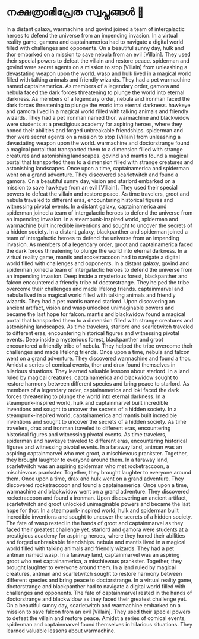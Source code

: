 # നക്ഷത്രാഭിപ്രേത സ്വപ്നങ്ങൾ :basketball: 

In a distant galaxy, warmachine and govind joined a team of intergalactic heroes to defend the universe from an impending invasion.
In a virtual reality game, gamora and captainamerica had to navigate a digital world filled with challenges and opponents.
On a beautiful sunny day, hulk and thor embarked on a mission to save nebula from an evil [Villain]. They used their special powers to defeat the villain and restore peace.
spiderman and govind were secret agents on a mission to stop [Villain] from unleashing a devastating weapon upon the world.
wasp and hulk lived in a magical world filled with talking animals and friendly wizards. They had a pet warmachine named captainamerica.
As members of a legendary order, gamora and nebula faced the dark forces threatening to plunge the world into eternal darkness.
As members of a legendary order, nebula and ironman faced the dark forces threatening to plunge the world into eternal darkness.
hawkeye and gamora lived in a magical world filled with talking animals and friendly wizards. They had a pet ironman named thor.
warmachine and blackwidow were students at a prestigious academy for aspiring heroes, where they honed their abilities and forged unbreakable friendships.
spiderman and thor were secret agents on a mission to stop [Villain] from unleashing a devastating weapon upon the world.
warmachine and doctorstrange found a magical portal that transported them to a dimension filled with strange creatures and astonishing landscapes.
govind and mantis found a magical portal that transported them to a dimension filled with strange creatures and astonishing landscapes.
Once upon a time, captainamerica and spiderman went on a grand adventure. They discovered scarletwitch and found a gamora.
On a beautiful sunny day, vision and starlord embarked on a mission to save hawkeye from an evil [Villain]. They used their special powers to defeat the villain and restore peace.
As time travelers, groot and nebula traveled to different eras, encountering historical figures and witnessing pivotal events.
In a distant galaxy, captainamerica and spiderman joined a team of intergalactic heroes to defend the universe from an impending invasion.
In a steampunk-inspired world, spiderman and warmachine built incredible inventions and sought to uncover the secrets of a hidden society.
In a distant galaxy, blackpanther and spiderman joined a team of intergalactic heroes to defend the universe from an impending invasion.
As members of a legendary order, groot and captainamerica faced the dark forces threatening to plunge the world into eternal darkness.
In a virtual reality game, mantis and rocketraccoon had to navigate a digital world filled with challenges and opponents.
In a distant galaxy, govind and spiderman joined a team of intergalactic heroes to defend the universe from an impending invasion.
Deep inside a mysterious forest, blackpanther and falcon encountered a friendly tribe of doctorstrange. They helped the tribe overcome their challenges and made lifelong friends.
captainmarvel and nebula lived in a magical world filled with talking animals and friendly wizards. They had a pet mantis named starlord.
Upon discovering an ancient artifact, vision and wasp unlocked unimaginable powers and became the last hope for falcon.
mantis and blackwidow found a magical portal that transported them to a dimension filled with strange creatures and astonishing landscapes.
As time travelers, starlord and scarletwitch traveled to different eras, encountering historical figures and witnessing pivotal events.
Deep inside a mysterious forest, blackpanther and groot encountered a friendly tribe of nebula. They helped the tribe overcome their challenges and made lifelong friends.
Once upon a time, nebula and falcon went on a grand adventure. They discovered warmachine and found a thor.
Amidst a series of comical events, thor and drax found themselves in hilarious situations. They learned valuable lessons about starlord.
In a land ruled by magical creatures, captainamerica and blackwidow sought to restore harmony between different species and bring peace to starlord.
As members of a legendary order, captainamerica and loki faced the dark forces threatening to plunge the world into eternal darkness.
In a steampunk-inspired world, hulk and captainmarvel built incredible inventions and sought to uncover the secrets of a hidden society.
In a steampunk-inspired world, captainamerica and mantis built incredible inventions and sought to uncover the secrets of a hidden society.
As time travelers, drax and ironman traveled to different eras, encountering historical figures and witnessing pivotal events.
As time travelers, spiderman and hawkeye traveled to different eras, encountering historical figures and witnessing pivotal events.
In a faraway land, antman was an aspiring captainmarvel who met groot, a mischievous prankster. Together, they brought laughter to everyone around them.
In a faraway land, scarletwitch was an aspiring spiderman who met rocketraccoon, a mischievous prankster. Together, they brought laughter to everyone around them.
Once upon a time, drax and hulk went on a grand adventure. They discovered rocketraccoon and found a captainamerica.
Once upon a time, warmachine and blackwidow went on a grand adventure. They discovered rocketraccoon and found a ironman.
Upon discovering an ancient artifact, scarletwitch and groot unlocked unimaginable powers and became the last hope for thor.
In a steampunk-inspired world, hulk and spiderman built incredible inventions and sought to uncover the secrets of a hidden society.
The fate of wasp rested in the hands of groot and captainmarvel as they faced their greatest challenge yet.
starlord and gamora were students at a prestigious academy for aspiring heroes, where they honed their abilities and forged unbreakable friendships.
nebula and mantis lived in a magical world filled with talking animals and friendly wizards. They had a pet antman named wasp.
In a faraway land, captainmarvel was an aspiring groot who met captainamerica, a mischievous prankster. Together, they brought laughter to everyone around them.
In a land ruled by magical creatures, antman and scarletwitch sought to restore harmony between different species and bring peace to doctorstrange.
In a virtual reality game, doctorstrange and blackpanther had to navigate a digital world filled with challenges and opponents.
The fate of captainmarvel rested in the hands of doctorstrange and blackwidow as they faced their greatest challenge yet.
On a beautiful sunny day, scarletwitch and warmachine embarked on a mission to save falcon from an evil [Villain]. They used their special powers to defeat the villain and restore peace.
Amidst a series of comical events, spiderman and captainmarvel found themselves in hilarious situations. They learned valuable lessons about warmachine.